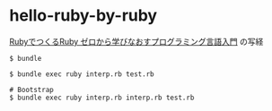 # hello-ruby-by-ruby

[RubyでつくるRuby ゼロから学びなおすプログラミング言語入門](https://www.lambdanote.com/collections/frontpage/products/ruby-ruby-ebook) の写経

```
$ bundle

$ bundle exec ruby interp.rb test.rb

# Bootstrap
$ bundle exec ruby interp.rb interp.rb test.rb
```
